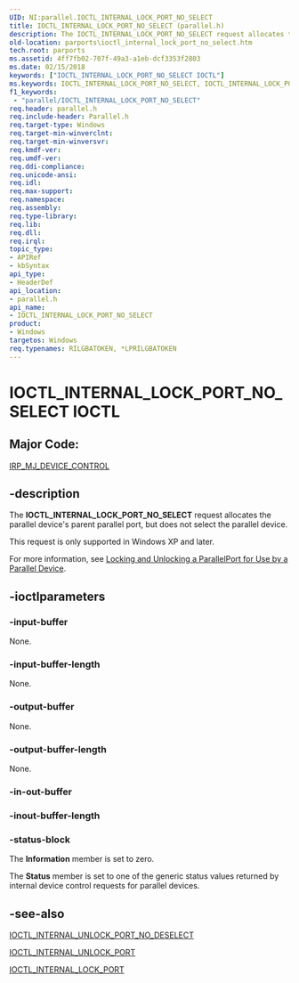 ```yaml
---
UID: NI:parallel.IOCTL_INTERNAL_LOCK_PORT_NO_SELECT
title: IOCTL_INTERNAL_LOCK_PORT_NO_SELECT (parallel.h)
description: The IOCTL_INTERNAL_LOCK_PORT_NO_SELECT request allocates the parallel device's parent parallel port, but does not select the parallel device.
old-location: parports\ioctl_internal_lock_port_no_select.htm
tech.root: parports
ms.assetid: 4ff7fb02-707f-49a3-a1eb-dcf3353f2803
ms.date: 02/15/2018
keywords: ["IOCTL_INTERNAL_LOCK_PORT_NO_SELECT IOCTL"]
ms.keywords: IOCTL_INTERNAL_LOCK_PORT_NO_SELECT, IOCTL_INTERNAL_LOCK_PORT_NO_SELECT control code [Parallel Ports], cisspd_a8b5a024-9169-47ef-843d-706a0322247b.xml, parallel/IOCTL_INTERNAL_LOCK_PORT_NO_SELECT, parports.ioctl_internal_lock_port_no_select
f1_keywords:
 - "parallel/IOCTL_INTERNAL_LOCK_PORT_NO_SELECT"
req.header: parallel.h
req.include-header: Parallel.h
req.target-type: Windows
req.target-min-winverclnt:
req.target-min-winversvr:
req.kmdf-ver:
req.umdf-ver:
req.ddi-compliance:
req.unicode-ansi:
req.idl:
req.max-support:
req.namespace:
req.assembly:
req.type-library:
req.lib:
req.dll:
req.irql:
topic_type:
- APIRef
- kbSyntax
api_type:
- HeaderDef
api_location:
- parallel.h
api_name:
- IOCTL_INTERNAL_LOCK_PORT_NO_SELECT
product:
- Windows
targetos: Windows
req.typenames: RILGBATOKEN, *LPRILGBATOKEN
---
```


# IOCTL_INTERNAL_LOCK_PORT_NO_SELECT IOCTL


##  Major Code:


[IRP_MJ_DEVICE_CONTROL](https://docs.microsoft.com/windows-hardware/drivers/kernel/irp-mj-device-control)

## -description


The <b>IOCTL_INTERNAL_LOCK_PORT_NO_SELECT</b> request allocates the parallel device's parent parallel port, but does not select the parallel device.

This request is only supported in Windows XP and later.

For more information, see <a href="https://docs.microsoft.com/previous-versions/ff544195(v=vs.85)">Locking and Unlocking a ParallelPort for Use by a Parallel Device</a>.


## -ioctlparameters




### -input-buffer

None.


### -input-buffer-length

None.


### -output-buffer

None.


### -output-buffer-length

None.


### -in-out-buffer








### -inout-buffer-length








### -status-block

The <b>Information</b> member is set to zero.

The <b>Status</b> member is set to one of the generic status values returned by internal device control requests for parallel devices.


## -see-also

<a href="..\parallel\ni-parallel-ioctl_internal_unlock_port_no_deselect.md">IOCTL_INTERNAL_UNLOCK_PORT_NO_DESELECT</a>



<a href="..\parallel\ni-parallel-ioctl_internal_unlock_port.md">IOCTL_INTERNAL_UNLOCK_PORT</a>



<a href="..\parallel\ni-parallel-ioctl_internal_lock_port.md">IOCTL_INTERNAL_LOCK_PORT</a>



 

 


